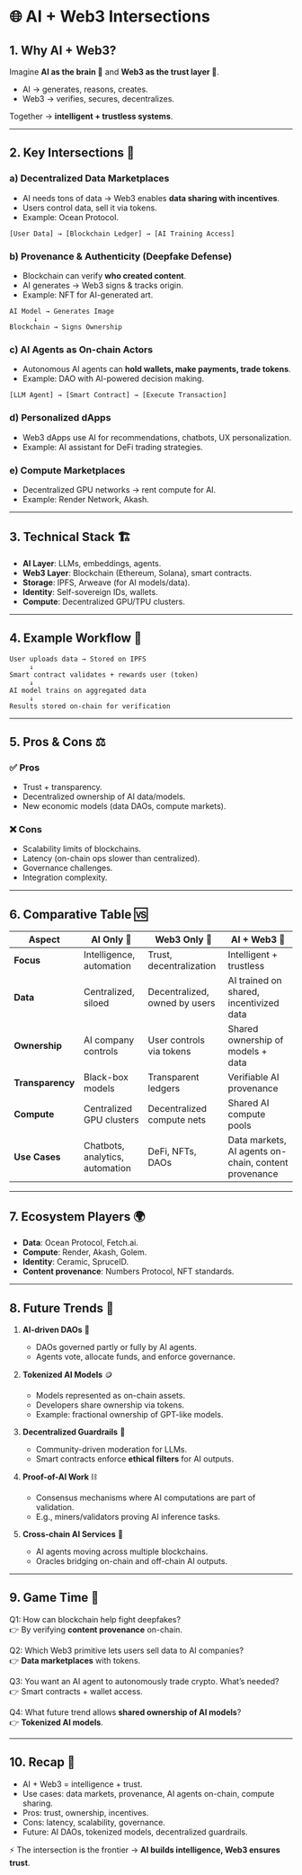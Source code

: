 # 🌐 AI + Web3 Intersections  

## 1. Why AI + Web3?  

Imagine **AI as the brain 🧠** and **Web3 as the trust layer 🔗**.  
- AI → generates, reasons, creates.  
- Web3 → verifies, secures, decentralizes.  

Together → **intelligent + trustless systems**.  

---  

## 2. Key Intersections 🧩  

### a) Decentralized Data Marketplaces  
- AI needs tons of data → Web3 enables **data sharing with incentives**.  
- Users control data, sell it via tokens.  
- Example: Ocean Protocol.  

```
[User Data] → [Blockchain Ledger] → [AI Training Access]  
```  

### b) Provenance & Authenticity (Deepfake Defense)  
- Blockchain can verify **who created content**.  
- AI generates → Web3 signs & tracks origin.  
- Example: NFT for AI-generated art.  

```  
AI Model → Generates Image  
      ↓  
Blockchain → Signs Ownership  
```  

### c) AI Agents as On-chain Actors  
- Autonomous AI agents can **hold wallets, make payments, trade tokens**.  
- Example: DAO with AI-powered decision making.  

```  
[LLM Agent] → [Smart Contract] → [Execute Transaction]  
```  

### d) Personalized dApps  
- Web3 dApps use AI for recommendations, chatbots, UX personalization.  
- Example: AI assistant for DeFi trading strategies.  

### e) Compute Marketplaces  
- Decentralized GPU networks → rent compute for AI.  
- Example: Render Network, Akash.  

---  

## 3. Technical Stack 🏗️  

- **AI Layer**: LLMs, embeddings, agents.  
- **Web3 Layer**: Blockchain (Ethereum, Solana), smart contracts.  
- **Storage**: IPFS, Arweave (for AI models/data).  
- **Identity**: Self-sovereign IDs, wallets.  
- **Compute**: Decentralized GPU/TPU clusters.  

---  

## 4. Example Workflow 🔄  

```
User uploads data → Stored on IPFS  
     ↓  
Smart contract validates + rewards user (token)  
     ↓  
AI model trains on aggregated data  
     ↓  
Results stored on-chain for verification  
```  

---  

## 5. Pros & Cons ⚖️  

### ✅ Pros  
- Trust + transparency.  
- Decentralized ownership of AI data/models.  
- New economic models (data DAOs, compute markets).  

### ❌ Cons  
- Scalability limits of blockchains.  
- Latency (on-chain ops slower than centralized).  
- Governance challenges.  
- Integration complexity.  

---  

## 6. Comparative Table 🆚  

| Aspect             | AI Only 🤖 | Web3 Only 🔗 | AI + Web3 🚀 |
|--------------------|------------|--------------|--------------|
| **Focus**          | Intelligence, automation | Trust, decentralization | Intelligent + trustless |
| **Data**           | Centralized, siloed | Decentralized, owned by users | AI trained on shared, incentivized data |
| **Ownership**      | AI company controls | User controls via tokens | Shared ownership of models + data |
| **Transparency**   | Black-box models | Transparent ledgers | Verifiable AI provenance |
| **Compute**        | Centralized GPU clusters | Decentralized compute nets | Shared AI compute pools |
| **Use Cases**      | Chatbots, analytics, automation | DeFi, NFTs, DAOs | Data markets, AI agents on-chain, content provenance |  

---  

## 7. Ecosystem Players 🌍  

- **Data**: Ocean Protocol, Fetch.ai.  
- **Compute**: Render, Akash, Golem.  
- **Identity**: Ceramic, SpruceID.  
- **Content provenance**: Numbers Protocol, NFT standards.  

---  

## 8. Future Trends 🔮  

1. **AI-driven DAOs** 🤝  
   - DAOs governed partly or fully by AI agents.  
   - Agents vote, allocate funds, and enforce governance.  

2. **Tokenized AI Models** 🪙  
   - Models represented as on-chain assets.  
   - Developers share ownership via tokens.  
   - Example: fractional ownership of GPT-like models.  

3. **Decentralized Guardrails** 🔏  
   - Community-driven moderation for LLMs.  
   - Smart contracts enforce **ethical filters** for AI outputs.  

4. **Proof-of-AI Work** ⛓️  
   - Consensus mechanisms where AI computations are part of validation.  
   - E.g., miners/validators proving AI inference tasks.  

5. **Cross-chain AI Services** 🌉  
   - AI agents moving across multiple blockchains.  
   - Oracles bridging on-chain and off-chain AI outputs.  

---  

## 9. Game Time 🎲  

Q1: How can blockchain help fight deepfakes?  
👉 By verifying **content provenance** on-chain.  

Q2: Which Web3 primitive lets users sell data to AI companies?  
👉 **Data marketplaces** with tokens.  

Q3: You want an AI agent to autonomously trade crypto. What’s needed?  
👉 Smart contracts + wallet access.  

Q4: What future trend allows **shared ownership of AI models**?  
👉 **Tokenized AI models**.  

---  

## 10. Recap 🎉  

- AI + Web3 = intelligence + trust.  
- Use cases: data markets, provenance, AI agents on-chain, compute sharing.  
- Pros: trust, ownership, incentives.  
- Cons: latency, scalability, governance.  
- Future: AI DAOs, tokenized models, decentralized guardrails.  

⚡ The intersection is the frontier → **AI builds intelligence, Web3 ensures trust**.  
